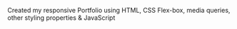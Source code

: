 Created my responsive Portfolio using HTML, CSS Flex-box, media queries, other styling properties & 
JavaScript
